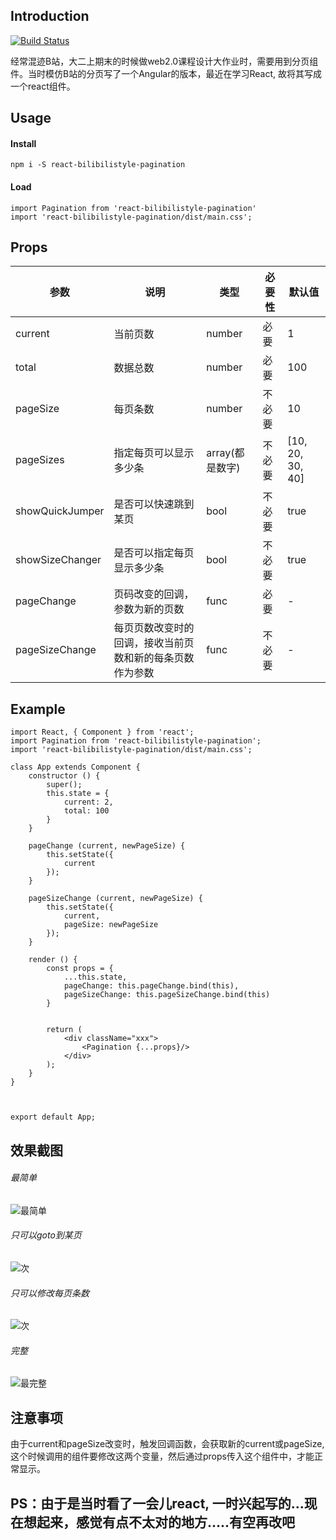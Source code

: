 ## Introduction
[![Build Status](https://travis-ci.org/Juliiii/react-pagination.svg?branch=master)](https://travis-ci.org/Juliiii/react-pagination)

经常混迹B站，大二上期末的时候做web2.0课程设计大作业时，需要用到分页组件。当时模仿B站的分页写了一个Angular的版本，最近在学习React, 故将其写成一个react组件。

## Usage

####  Install
```
npm i -S react-bilibilistyle-pagination
```

#### Load
```
import Pagination from 'react-bilibilistyle-pagination'
import 'react-bilibilistyle-pagination/dist/main.css';
```
## Props


参数 | 说明 | 类型 | 必要性 |默认值
------------ | ------------ | ------------ | ------------ | ----------|
current | 当前页数 | number | 必要 | 1 |
total | 数据总数 | number | 必要 | 100 |
pageSize | 每页条数 | number | 不必要 | 10 |
pageSizes | 指定每页可以显示多少条 | array(都是数字) | 不必要 | [10, 20, 30, 40] |
showQuickJumper | 是否可以快速跳到某页 | bool | 不必要 | true |
showSizeChanger | 是否可以指定每页显示多少条 | bool | 不必要 | true |
pageChange | 页码改变的回调，参数为新的页数 | func | 必要 | - |
pageSizeChange | 每页页数改变时的回调，接收当前页数和新的每条页数作为参数 | func | 不必要 | - |

## Example

```
import React, { Component } from 'react';
import Pagination from 'react-bilibilistyle-pagination';
import 'react-bilibilistyle-pagination/dist/main.css';

class App extends Component {
    constructor () {
        super();
        this.state = {
            current: 2,
            total: 100
        }
    }

    pageChange (current, newPageSize) {
        this.setState({
            current
        });
    }

    pageSizeChange (current, newPageSize) {
        this.setState({
            current,
            pageSize: newPageSize
        });
    }

    render () {
        const props = {
            ...this.state,
            pageChange: this.pageChange.bind(this),
            pageSizeChange: this.pageSizeChange.bind(this)
        }


        return (
            <div className="xxx">
                <Pagination {...props}/>
            </div>
        );
    }
}



export default App;
```

## 效果截图

######  最简单
![最简单](https://raw.githubusercontent.com/wiki/Juliiii/react-pagination/4.png)
######  只可以goto到某页
![次](https://raw.githubusercontent.com/wiki/Juliiii/react-pagination/3.png)
###### 只可以修改每页条数
![次](https://raw.githubusercontent.com/wiki/Juliiii/react-pagination/2.png)
###### 完整
![最完整](https://raw.githubusercontent.com/wiki/Juliiii/react-pagination/1.png)

## 注意事项

由于current和pageSize改变时，触发回调函数，会获取新的current或pageSize, 这个时候调用的组件要修改这两个变量，然后通过props传入这个组件中，才能正常显示。

## PS：由于是当时看了一会儿react, 一时兴起写的...现在想起来，感觉有点不太对的地方.....有空再改吧

